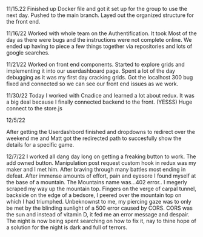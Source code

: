 11/15.22
Finished up Docker file and got it set up for the group to use the next day. Pushed to the main branch. Layed out the organized structure for the front end.

11/16/22 
Worked with whole team on the Authentification. It took Most of the day as there were bugs and the instructions were not complete online. We ended up having to piece a few things together via repositories and lots of google searches. 

11/21/22 
Worked on front end components. Started to explore grids and implementing it into our userdashboard page. Spent a lot of the day debugging as it was my first day cracking grids. Got the localhost 300 bug fixed and connected so we can see our front end issues as we work. 


11/30/22
Today I worked with Cnadice and learned a lot about redux. It was a big deal because I finally connected backend to the front. (YESSS) Huge connect to the store.js 


12/5/22

After getting the Userdashbord finished and dropdowns to redirect over the weekend me and Matt got the redirected path to succesfully show the details for a specific game. 


12/7/22 
I worked all dang day long on getting a freaking button to work. The add owned button. Manipulation post request custom hook in redux was my maker and I met him. After braving through many battles most ending in defeat. After immense amounts of effort, pain and eyesore I found myself at the base of a mountain. The Mountains name was...402 error.. I megerly scraped my way up the mountain top. Fingers on the verge of carpal tunnel, backside on the edge of a bedsore, I peered over the mountain top on which I had triumphed. Unbeknownst to me, my piercing gaze was to only be met by the blinding sunlight of a 500 error caused by CORS. CORS was the sun and instead of vitamin D, it fed me an error message and despair. The night is now being spent searching on how to fix it, nay to thine hope of a solution for the night is dark and full of terrors. 
